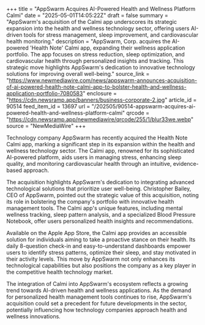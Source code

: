 +++
title = "AppSwarm Acquires AI-Powered Health and Wellness Platform Calmi"
date = "2025-05-01T14:05:22Z"
draft = false
summary = "AppSwarm's acquisition of the Calmi app underscores its strategic expansion into the health and wellness technology sector, offering users AI-driven tools for stress management, sleep improvement, and cardiovascular health monitoring."
description = "AppSwarm, Corp. acquires the AI-powered 'Health Note' Calmi app, expanding their wellness application portfolio. The app focuses on stress reduction, sleep optimization, and cardiovascular health through personalized insights and tracking. This strategic move highlights AppSwarm's dedication to innovative technology solutions for improving overall well-being."
source_link = "https://www.newmediawire.com/news/appswarm-announces-acquisition-of-ai-powered-health-note-calmi-app-to-bolster-health-and-wellness-application-portfolio-7080583"
enclosure = "https://cdn.newsramp.app/banners/business-corporate-2.jpg"
article_id = 90514
feed_item_id = 13697
url = "/202505/90514-appswarm-acquires-ai-powered-health-and-wellness-platform-calmi"
qrcode = "https://cdn.newsramp.app/newmediawire/qrcode/255/1/blur33we.webp"
source = "NewMediaWire"
+++

<p>Technology company AppSwarm has recently acquired the Health Note Calmi app, marking a significant step in its expansion within the health and wellness technology sector. The Calmi app, renowned for its sophisticated AI-powered platform, aids users in managing stress, enhancing sleep quality, and monitoring cardiovascular health through an intuitive, evidence-based approach.</p><p>The acquisition highlights AppSwarm's dedication to integrating advanced technological solutions that prioritize user well-being. Christopher Bailey, CEO of AppSwarm, pointed out the strategic value of this acquisition, noting its role in bolstering the company's portfolio with innovative health management tools. The Calmi app's unique features, including mental wellness tracking, sleep pattern analysis, and a specialized Blood Pressure Notebook, offer users personalized health insights and recommendations.</p><p>Available on the Apple App Store, the Calmi app provides an accessible solution for individuals aiming to take a proactive stance on their health. Its daily 8-question check-in and easy-to-understand dashboards empower users to identify stress patterns, optimize their sleep, and stay motivated in their activity levels. This move by AppSwarm not only enhances its technological capabilities but also positions the company as a key player in the competitive health technology market.</p><p>The integration of Calmi into AppSwarm's ecosystem reflects a growing trend towards AI-driven health and wellness applications. As the demand for personalized health management tools continues to rise, AppSwarm's acquisition could set a precedent for future developments in the sector, potentially influencing how technology companies approach health and wellness innovations.</p>